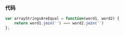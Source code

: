 ### 代码

```js
var arrayStringsAreEqual = function(word1, word2) {
    return word1.join('') === word2.join('')
};
```

